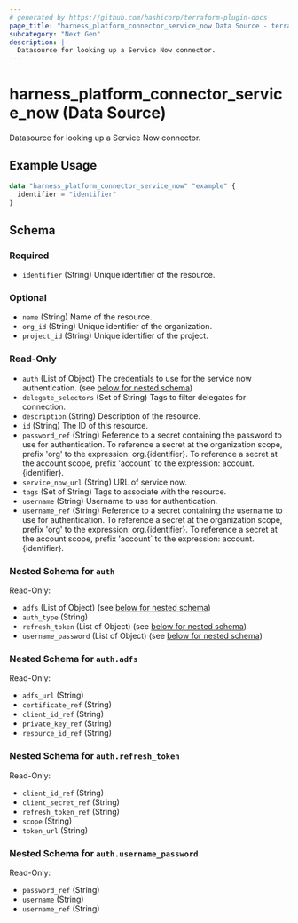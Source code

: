 ```yaml
---
# generated by https://github.com/hashicorp/terraform-plugin-docs
page_title: "harness_platform_connector_service_now Data Source - terraform-provider-harness"
subcategory: "Next Gen"
description: |-
  Datasource for looking up a Service Now connector.
---
```


# harness_platform_connector_service_now (Data Source)

Datasource for looking up a Service Now connector.

## Example Usage

```terraform
data "harness_platform_connector_service_now" "example" {
  identifier = "identifier"
}
```

<!-- schema generated by tfplugindocs -->
## Schema

### Required

- `identifier` (String) Unique identifier of the resource.

### Optional

- `name` (String) Name of the resource.
- `org_id` (String) Unique identifier of the organization.
- `project_id` (String) Unique identifier of the project.

### Read-Only

- `auth` (List of Object) The credentials to use for the service now authentication. (see [below for nested schema](#nestedatt--auth))
- `delegate_selectors` (Set of String) Tags to filter delegates for connection.
- `description` (String) Description of the resource.
- `id` (String) The ID of this resource.
- `password_ref` (String) Reference to a secret containing the password to use for authentication. To reference a secret at the organization scope, prefix 'org' to the expression: org.{identifier}. To reference a secret at the account scope, prefix 'account` to the expression: account.{identifier}.
- `service_now_url` (String) URL of service now.
- `tags` (Set of String) Tags to associate with the resource.
- `username` (String) Username to use for authentication.
- `username_ref` (String) Reference to a secret containing the username to use for authentication. To reference a secret at the organization scope, prefix 'org' to the expression: org.{identifier}. To reference a secret at the account scope, prefix 'account` to the expression: account.{identifier}.

<a id="nestedatt--auth"></a>
### Nested Schema for `auth`

Read-Only:

- `adfs` (List of Object) (see [below for nested schema](#nestedobjatt--auth--adfs))
- `auth_type` (String)
- `refresh_token` (List of Object) (see [below for nested schema](#nestedobjatt--auth--refresh_token))
- `username_password` (List of Object) (see [below for nested schema](#nestedobjatt--auth--username_password))

<a id="nestedobjatt--auth--adfs"></a>
### Nested Schema for `auth.adfs`

Read-Only:

- `adfs_url` (String)
- `certificate_ref` (String)
- `client_id_ref` (String)
- `private_key_ref` (String)
- `resource_id_ref` (String)


<a id="nestedobjatt--auth--refresh_token"></a>
### Nested Schema for `auth.refresh_token`

Read-Only:

- `client_id_ref` (String)
- `client_secret_ref` (String)
- `refresh_token_ref` (String)
- `scope` (String)
- `token_url` (String)


<a id="nestedobjatt--auth--username_password"></a>
### Nested Schema for `auth.username_password`

Read-Only:

- `password_ref` (String)
- `username` (String)
- `username_ref` (String)
